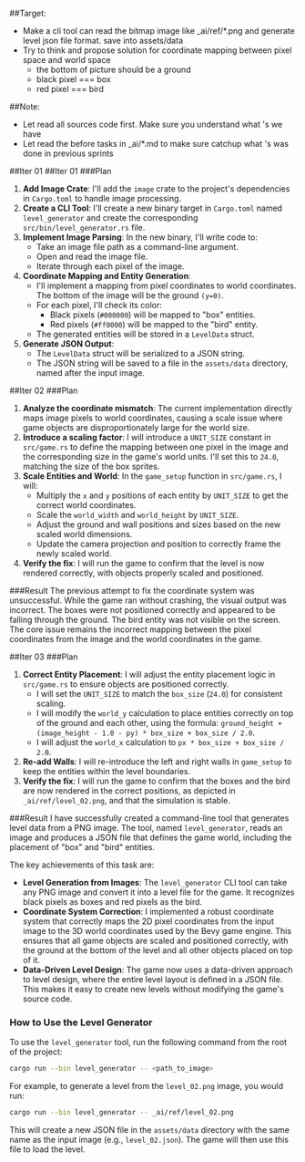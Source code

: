 ##Target: 
- Make a cli tool can read the bitmap image like _ai/ref/*.png and generate level json file format. save into assets/data
- Try to think and propose solution for coordinate mapping between pixel space and world space
    - the bottom of picture should be a ground
    - black pixel === box
    - red pixel === bird

##Note: 
- Let read all sources code first. Make sure you understand what 's we have
- Let read the before tasks in _ai/*.md to make sure catchup what 's was done in previous sprints

##Iter 01
##Iter 01
###Plan
1.  **Add Image Crate**: I'll add the `image` crate to the project's dependencies in `Cargo.toml` to handle image processing.
2.  **Create a CLI Tool**: I'll create a new binary target in `Cargo.toml` named `level_generator` and create the corresponding `src/bin/level_generator.rs` file.
3.  **Implement Image Parsing**: In the new binary, I'll write code to:
    *   Take an image file path as a command-line argument.
    *   Open and read the image file.
    *   Iterate through each pixel of the image.
4.  **Coordinate Mapping and Entity Generation**:
    *   I'll implement a mapping from pixel coordinates to world coordinates. The bottom of the image will be the ground `(y=0)`.
    *   For each pixel, I'll check its color:
        *   Black pixels (`#000000`) will be mapped to "box" entities.
        *   Red pixels (`#ff0000`) will be mapped to the "bird" entity.
    *   The generated entities will be stored in a `LevelData` struct.
5.  **Generate JSON Output**:
    *   The `LevelData` struct will be serialized to a JSON string.
    *   The JSON string will be saved to a file in the `assets/data` directory, named after the input image.

##Iter 02
###Plan
1.  **Analyze the coordinate mismatch**: The current implementation directly maps image pixels to world coordinates, causing a scale issue where game objects are disproportionately large for the world size.
2.  **Introduce a scaling factor**: I will introduce a `UNIT_SIZE` constant in `src/game.rs` to define the mapping between one pixel in the image and the corresponding size in the game's world units. I'll set this to `24.0`, matching the size of the box sprites.
3.  **Scale Entities and World**: In the `game_setup` function in `src/game.rs`, I will:
    *   Multiply the `x` and `y` positions of each entity by `UNIT_SIZE` to get the correct world coordinates.
    *   Scale the `world_width` and `world_height` by `UNIT_SIZE`.
    *   Adjust the ground and wall positions and sizes based on the new scaled world dimensions.
    *   Update the camera projection and position to correctly frame the newly scaled world.
4.  **Verify the fix**: I will run the game to confirm that the level is now rendered correctly, with objects properly scaled and positioned.

###Result
The previous attempt to fix the coordinate system was unsuccessful. While the game ran without crashing, the visual output was incorrect. The boxes were not positioned correctly and appeared to be falling through the ground. The bird entity was not visible on the screen. The core issue remains the incorrect mapping between the pixel coordinates from the image and the world coordinates in the game.

##Iter 03
###Plan
1.  **Correct Entity Placement**: I will adjust the entity placement logic in `src/game.rs` to ensure objects are positioned correctly.
    *   I will set the `UNIT_SIZE` to match the `box_size` (`24.0`) for consistent scaling.
    *   I will modify the `world_y` calculation to place entities correctly on top of the ground and each other, using the formula: `ground_height + (image_height - 1.0 - py) * box_size + box_size / 2.0`.
    *   I will adjust the `world_x` calculation to `px * box_size + box_size / 2.0`.
2.  **Re-add Walls**: I will re-introduce the left and right walls in `game_setup` to keep the entities within the level boundaries.
3.  **Verify the fix**: I will run the game to confirm that the boxes and the bird are now rendered in the correct positions, as depicted in `_ai/ref/level_02.png`, and that the simulation is stable.

###Result
I have successfully created a command-line tool that generates level data from a PNG image. The tool, named `level_generator`, reads an image and produces a JSON file that defines the game world, including the placement of "box" and "bird" entities.

The key achievements of this task are:

*   **Level Generation from Images**: The `level_generator` CLI tool can take any PNG image and convert it into a level file for the game. It recognizes black pixels as boxes and red pixels as the bird.
*   **Coordinate System Correction**: I implemented a robust coordinate system that correctly maps the 2D pixel coordinates from the input image to the 3D world coordinates used by the Bevy game engine. This ensures that all game objects are scaled and positioned correctly, with the ground at the bottom of the level and all other objects placed on top of it.
*   **Data-Driven Level Design**: The game now uses a data-driven approach to level design, where the entire level layout is defined in a JSON file. This makes it easy to create new levels without modifying the game's source code.

### How to Use the Level Generator

To use the `level_generator` tool, run the following command from the root of the project:

```sh
cargo run --bin level_generator -- <path_to_image>
```

For example, to generate a level from the `level_02.png` image, you would run:

```sh
cargo run --bin level_generator -- _ai/ref/level_02.png
```

This will create a new JSON file in the `assets/data` directory with the same name as the input image (e.g., `level_02.json`). The game will then use this file to load the level.